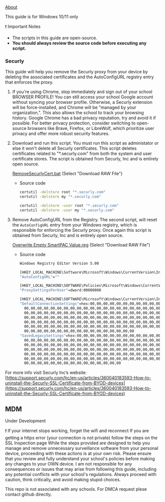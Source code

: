 [About](https://github.com/temrage/uninstall_school_spyware/blob/main/about.md)

This guide is for Windows 10/11 only

<aside>
❗ Important Notes

- The scripts in this guide are open-source.
- **You should always review the source code before executing any script.**
</aside>

### Securly

This guide will help you remove the Securly proxy from your device by deleting the associated certificates and the AutoConfigURL registry entry that enforces the proxy.

1. If you're using Chrome, stop immediately and sign out of your school BROWSER PROFILE! You can still access your school Google account without syncing your browser profile. Otherwise, a Securly extension will be force-installed, and Chrome will be "managed by your organization,". This also allows the school to track your browsing history. Google Chrome has a bad privacy reputation, try and avoid it if possible. For better privacy protection, consider switching to open-source browsers like Brave, Firefox, or LibreWolf, which prioritize user privacy and offer more robust security features.
    
2. Download and run this script. You must run this script as administator or else it won’t delete all Securly certificates. This script deletes certificates related to "*.securly.com" from both the system and user certificate stores. The script is obtained from Securly, Inc and is entirely open source.
    
    [RemoveSecurlyCert.bat](https://github.com/temrage/uninstall_school_spyware/blob/main/RemoveSecurlyCert.bat) (Select "Download RAW File")
    
    - Source code
        
        ```bash
        certutil -delstore root "*.securly.com"
        certutil -delstore my "*.securly.com"
        
        certutil -delstore -user root "*.securly.com"
        certutil -delstore -user my "*.securly.com"
        ```
        
    
3. Remove AutoConfigURL from the Registry. 
The second script, will reset the `AutoConfigURL` entry from your Windows registry, which is responsible for enforcing the Securly proxy. Once again this script is obtained from Securly, Inc and is entirely open source.
    
    [Overwrite Empty SmartPAC Value.reg](https://github.com/temrage/uninstall_school_spyware/blob/main/Overwrite%20Empty%20SmartPAC%20Value.reg) (Select "Download RAW File")
    
    - Source code
        
        ```bash
        Windows Registry Editor Version 5.00
        
        [HKEY_LOCAL_MACHINE\Software\Microsoft\Windows\CurrentVersion\Internet Settings]
        "AutoConfigURL"=""
        
        [HKEY_LOCAL_MACHINE\SOFTWARE\Policies\Microsoft\Windows\CurrentVersion\Internet Settings]
        "ProxySettingsPerUser"=dword:00000000
        
        [HKEY_LOCAL_MACHINE\SOFTWARE\Microsoft\Windows\CurrentVersion\Internet Settings\Connections]
        "DefaultConnectionSettings"=hex:00,00,00,00,00,00,00,00,00,00,00,00,00,00,00,\
          00,00,00,00,00,00,00,00,00,00,00,00,00,00,00,00,00,00,00,00,00,00,00,00,00,\
          00,00,00,00,00,00,00,00,00,00,00,00,00,00,00,00,00,00,00,00,00,00,00,00,00,\
          00,00,00,00,00,00,00,00,00,00,00,00,00,00,00,00,00,00,00,00,00,00,00,00,00,\
          00,00,00,00,00,00,00,00,00,00,00,00,00,00,00,00,00,00,00,00,00,00,00,00,00,\
          00,00,00,00,00,00,00,00,00,00,00,00,00,00,00,00,00,00,00,00,00,00,00,00,00,\
          00,00,00,00,00,00,00,00,00,00,00,00,00,00,00,00,00
        "SavedLegacySettings"=hex:00,00,00,00,00,00,00,00,00,00,00,00,00,00,00,00,00,\
          00,00,00,00,00,00,00,00,00,00,00,00,00,00,00,00,00,00,00,00,00,00,00,00,00,\
          00,00,00,00,00,00,00,00,00,00,00,00,00,00,00,00,00,00,00,00,00,00,00,00,00,\
          00,00,00,00,00,00,00,00,00,00,00,00,00,00,00,00,00,00,00,00,00,00,00,00,00,\
          00,00,00,00,00,00,00,00,00,00,00,00,00,00,00,00,00,00,00,00,00,00,00,00,00,\
          00,00,00,00,00,00,00,00,00,00,00,00,00,00,00,00,00,00,00,00,00,00,00,00,00,\
          00,00,00,00,00,00,00,00,00,00,00,00,00,00,00
        
        ```
        


For more info visit Securly Inc’s website: [https://support.securly.com/hc/en-us/articles/360040183593-How-to-uninstall-the-Securly-SSL-Certificate-from-BYOD-devices](https://support.securly.com/hc/en-us/articles/360040183593-How-to-uninstall-the-Securly-SSL-Certificate-from-BYOD-devices)

## MDM
Under Development 
<aside>
❗ If your internet stops working, forget the wifi and reconnect
If you are getting a https error (your connection is not private) follow the steps on the SSL Inspection page
While the steps provided are designed to help you manage and remove unnecessary surveillance software from your personal device, proceeding with these actions is at your own risk. Please ensure that you review and fully understand your school's policies before making any changes to your OWN device. I am not responsible for any consequences or issues that may arise from following this guide, including any potential conflicts with your school's regulations. Always proceed with caution, think critically, and avoid making stupid choices.


</aside>

This repo is not associated with any schools. For DMCA request plese contact github directly. 
